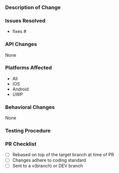 ### Description of Change ###

<!-- Describe your changes here. -->

### Issues Resolved ### 
<!-- Please use the format "fixes #xxxx" for each issue this PR addresses -->

- fixes #

### API Changes ###
<!-- List all API changes here (or just put None) -->
 
 None

### Platforms Affected ### 
<!-- Please list all platforms affected by these changes -->

- All
- iOS
- Android
- UWP

### Behavioral Changes ###
<!-- Describe any changes that may change how a user's app behaves or appears when upgrading to this version of the codebase. -->

None

### Testing Procedure ###
<!-- Please list the steps that should be taken to properly test these changes on each relevant platform. If you were unable to test these changes yourself on any or all platforms, please let us know. Also, if you are able to attach a video of your test run, you will be our personal hero. -->

### PR Checklist ###

- [ ] Rebased on top of the target branch at time of PR
- [ ] Changes adhere to coding standard
- [ ] Sent to a v(branch) or DEV branch